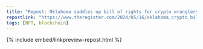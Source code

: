 ```yaml
---
title: "Repost: Oklahoma saddles up bill of rights for crypto wranglers and miners • The Register"
repostlink: "https://www.theregister.com/2024/05/16/oklahoma_crypto_bill_of_rights/"
tags: [NFT, blockchain]
---
```


{% include embed/linkpreview-repost.html %}
